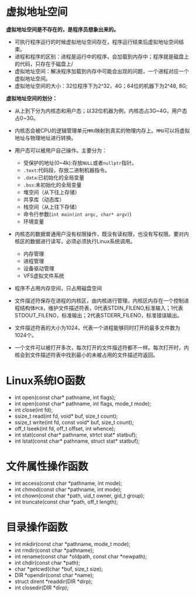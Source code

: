 # 虚拟地址空间

**虚拟地址空间是不存在的，是程序员想象出来的。**

* 可执行程序运行的时候虚拟地址空间存在，程序运行结束后虚拟地址空间结束。
* 进程和程序的区别：进程是运行中的程序，会加载到内存中；程序就是磁盘上的代码，只存在于磁盘上/
* 虚拟地址空间：解决程序加载到内存中可能会出现的问题，一个进程对应一个虚拟地址空间。
* 虚拟地址空间的大小：32位程序下为2^32，4G；64位的机器下为2^48, 8G;

**虚拟地址空间的划分：**
* 从上到下分为内核态和用户态；以32位机器为例，内核态占3G~4G，用户态占0~3G。
* 内核态会被CPU的逻辑管理单元`MMU`映射到真实的物理内存上。`MMU`可以将虚拟地址与物理地址进行转换。
* 用户态可以被用户自己操作。主要分为：
  * 受保护的地址(0~4k):存放`NULL`或者`nullptr`指针。
  * `.text`:代码段，存放二进制机器指令。
  * `.data`:已初始化的全局变量
  * `.bss`:未初始化的全局变量
  * 堆空间（从下往上存储）
  * 共享库（动态库）
  * 栈空间（从上往下存储）
  * 命令行参数(`int main(int argc, char* argv)`)
  * 环境变量
* 内核态的数据普通用户没有权限操作，既没有读权限，也没有写权限。要对内核区的数据进行读写，必须必须执行Linux系统调用。
  * 内存管理
  * 进程管理
  * 设备驱动管理
  * VFS虚拟文件系统

* 程序不占用内存空间，只占用磁盘空间
* 文件描述符保存在进程的内核区，由内核进行管理。内核区内存在一个控制进程结构体`PCB`，维护文件描述符表，0代表STDIN_FILENO,标准输入；1代表STDOUT_FILENO，标准输出；2代表STDERR_FILENO，标准错误输出。
* 文件描述符表的大小为1024，代表一个进程能够同时打开的最多文件数为1024个。
* 一个文件可以被打开多次，每次打开的文件描述符都不一样。每次打开时，内核会到文件描述符表中找到最小的未被占用的文件描述符返回。


# Linux系统IO函数

* int open(const char* pathname, int flags);
* int open(const char* pathname, int flags, mode_t mode);
* int close(int fd);
* ssize_t read(int fd, void* buf, size_t count);
* ssize_t write(int fd, const void* buf, size_t count);
* off_t lseek(int fd, off_t offset, int whence);
* int stat(const char* pathname, strtct stat* statbuf);
* int lstat(const char* pathname, struct stat* statbuf);

# 文件属性操作函数

* int access(const char *pathname, int mode);
* int chmod(const char *pathname, int mode);
* int chown(const char *path, uid_t owner, gid_t group);
* int truncate(const char *path, off_t length);

# 目录操作函数
* int mkdir(const char *pathname, mode_t mode);
* int rmdir(const char *pathname);
* int rename(const char *oldpath, const char *newpath);
* int chdir(const char *path);
* char *getcwd(char *buf, size_t size);
* DIR *opendir(const char *name);
* struct dirent *readdir(DIR *dirp);
* int closedir(DIR *dirp);